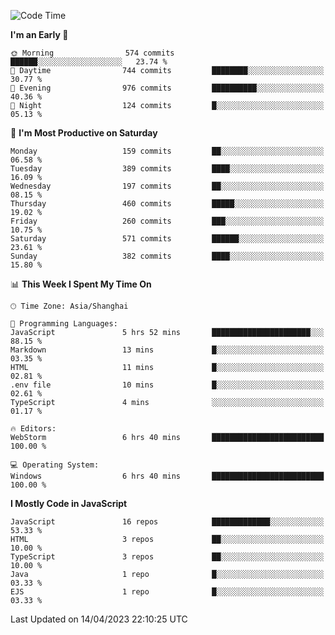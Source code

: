 <!--START_SECTION:waka-->
![Code Time](http://img.shields.io/badge/Code%20Time-2%2C249%20hrs%2029%20mins-blue)

**I'm an Early 🐤** 

```text
🌞 Morning                574 commits         ██████░░░░░░░░░░░░░░░░░░░   23.74 % 
🌆 Daytime                744 commits         ████████░░░░░░░░░░░░░░░░░   30.77 % 
🌃 Evening                976 commits         ██████████░░░░░░░░░░░░░░░   40.36 % 
🌙 Night                  124 commits         █░░░░░░░░░░░░░░░░░░░░░░░░   05.13 % 
```
📅 **I'm Most Productive on Saturday** 

```text
Monday                   159 commits         ██░░░░░░░░░░░░░░░░░░░░░░░   06.58 % 
Tuesday                  389 commits         ████░░░░░░░░░░░░░░░░░░░░░   16.09 % 
Wednesday                197 commits         ██░░░░░░░░░░░░░░░░░░░░░░░   08.15 % 
Thursday                 460 commits         █████░░░░░░░░░░░░░░░░░░░░   19.02 % 
Friday                   260 commits         ███░░░░░░░░░░░░░░░░░░░░░░   10.75 % 
Saturday                 571 commits         ██████░░░░░░░░░░░░░░░░░░░   23.61 % 
Sunday                   382 commits         ████░░░░░░░░░░░░░░░░░░░░░   15.80 % 
```


📊 **This Week I Spent My Time On** 

```text
🕑︎ Time Zone: Asia/Shanghai

💬 Programming Languages: 
JavaScript               5 hrs 52 mins       ██████████████████████░░░   88.15 % 
Markdown                 13 mins             █░░░░░░░░░░░░░░░░░░░░░░░░   03.35 % 
HTML                     11 mins             █░░░░░░░░░░░░░░░░░░░░░░░░   02.81 % 
.env file                10 mins             █░░░░░░░░░░░░░░░░░░░░░░░░   02.61 % 
TypeScript               4 mins              ░░░░░░░░░░░░░░░░░░░░░░░░░   01.17 % 

🔥 Editors: 
WebStorm                 6 hrs 40 mins       █████████████████████████   100.00 % 

💻 Operating System: 
Windows                  6 hrs 40 mins       █████████████████████████   100.00 % 
```

**I Mostly Code in JavaScript** 

```text
JavaScript               16 repos            █████████████░░░░░░░░░░░░   53.33 % 
HTML                     3 repos             ██░░░░░░░░░░░░░░░░░░░░░░░   10.00 % 
TypeScript               3 repos             ██░░░░░░░░░░░░░░░░░░░░░░░   10.00 % 
Java                     1 repo              █░░░░░░░░░░░░░░░░░░░░░░░░   03.33 % 
EJS                      1 repo              █░░░░░░░░░░░░░░░░░░░░░░░░   03.33 % 
```




 Last Updated on 14/04/2023 22:10:25 UTC
<!--END_SECTION:waka-->

<!--
**likaiqiang/likaiqiang** is a ✨ _special_ ✨ repository because its `README.md` (this file) appears on your GitHub profile.

Here are some ideas to get you started:

- 🔭 I’m currently working on ...
- 🌱 I’m currently learning ...
- 👯 I’m looking to collaborate on ...
- 🤔 I’m looking for help with ...
- 💬 Ask me about ...
- 📫 How to reach me: ...
- 😄 Pronouns: ...
- ⚡ Fun fact: ...
-->
